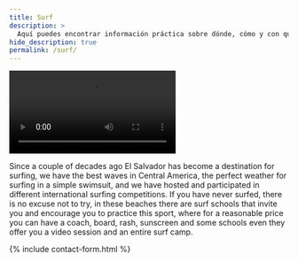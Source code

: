 ```yaml
---
title: Surf
description: >
  Aquí puedes encontrar información práctica sobre dónde, cómo y con quién surfear
hide_description: true
permalink: /surf/
---
```


![Volcano](/assets/mp4/surf/surf-sunset.mp4)



Since a couple of decades ago El Salvador has become a destination for surfing, we have the best waves in Central America, the perfect weather for surfing in a simple swimsuit, and we have hosted and participated in different international surfing competitions. If you have never surfed, there is no excuse not to try, in these beaches there are surf schools that invite you and encourage you to practice this sport, where for a reasonable price you can have a coach, board, rash, sunscreen and some schools even they offer you a video session and an entire surf camp.

{% include contact-form.html %}
